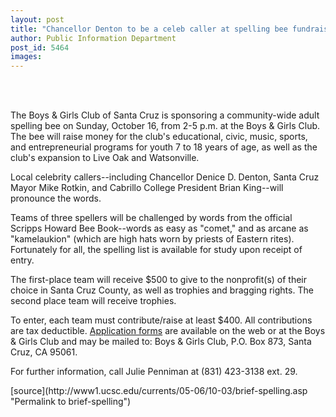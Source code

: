 ```yaml
---
layout: post
title: "Chancellor Denton to be a celeb caller at spelling bee fundraiser for Santa Cruz Boys & Girls Club"
author: Public Information Department
post_id: 5464
images:
---
```


<a name="content" id="content"></a><br>
<br>
<p>
  The Boys &amp; Girls Club of Santa Cruz is sponsoring a community-wide adult spelling bee on Sunday, October 16, from 2-5 p.m. at the Boys &amp; Girls Club. The bee will raise money for the club's educational, civic, music, sports, and entrepreneurial programs for youth 7 to 18 years of age, as well as the club's expansion to Live Oak and Watsonville.
</p>
<p>
  Local celebrity callers--including Chancellor Denice D. Denton, Santa Cruz Mayor Mike Rotkin, and Cabrillo College President Brian King--will pronounce the words.
</p>
<p>
  Teams of three spellers will be challenged by words from the official Scripps Howard Bee Book--words as easy as "comet," and as arcane as "kamelaukion" (which are high hats worn by priests of Eastern rites). Fortunately for all, the spelling list is available for study upon receipt of entry.
</p>
<p>
  The first-place team will receive $500 to give to the nonprofit(s) of their choice in Santa Cruz County, as well as trophies and bragging rights. The second place team will receive trophies.
</p>
<p>
  To enter, each team must contribute/raise at least $400. All contributions are tax deductible. <a href="http://www.boysandgirlsclub.info/">Application forms</a> are available on the web or at the Boys &amp; Girls Club and may be mailed to: Boys &amp; Girls Club, P.O. Box 873, Santa Cruz, CA 95061.
</p>
<p>
  For further information, call Julie Penniman at (831) 423-3138 ext. 29.
</p>
[source](http://www1.ucsc.edu/currents/05-06/10-03/brief-spelling.asp "Permalink to brief-spelling")
